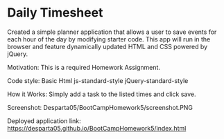 # Daily Timesheet
Created a simple planner application that allows a user to save events for each hour of the day by modifying starter code. This app will run in the browser and feature dynamically updated HTML and CSS powered by jQuery.

Motivation: 
This is a required Homework Assignment.

Code style: 
Basic Html
js-standard-style
jQuery-standard-style


How it Works:
Simply add a task to the listed times and click save.

Screenshot:
Desparta05/BootCampHomework5/screenshot.PNG

Deployed application link:
https://desparta05.github.io/BootCampHomework5/index.html

